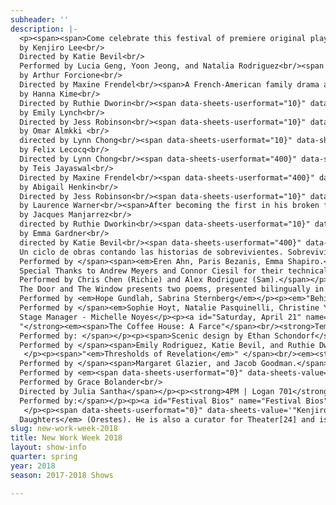 ```yaml
---
subheader: ''
description: |-
  <p><span><span>Come celebrate this festival of premiere original play readings, staged adaptations, and the final products of TAPS Bachelor’s theses, representing the culmination of four years theatrical training in the College. All pieces are both student-written and student-directed. You can attend just one show, or purchase a Festival Pass to attend all events!</span></span></p> <p><em><strong>Jump to each section using the following links:</strong></em></p> <p><em><strong><span><span><a href="#Thursday, April 12">Thursday, April 12</a><br/><a href="#Friday, April 13">Friday, April 13</a></span></span><br/><a href="#Saturday, April 14">Saturday, April 14</a></strong></em></p><p><a href="#Friday, April 20">Friday, April 20</a><br/><a href="#Saturday, April 21">Saturday, April 21</a><br/><a href="#Sunday, April 22">Sunday, April 22</a></p><p><a href="#Festival Bios">Read the Festival Bios</a></p><p> </p><p><a id="Thursday, April 12" name="Thursday, April 12"><img alt="" src="https://wslamp70.s3.amazonaws.com/arts/s3fs-public/uploads2/UT/NWW18_THUR-100.jpg"/></a></p><p><strong>7PM | Logan 501</strong></p><p><em><strong>A Model Korean</strong></em><br/>
  by Kenjiro Lee<br/>
  Directed by Katie Bevil<br/>
  Performed by Lucia Geng, Yoon Jeong, and Natalia Rodriguez<br/><span data-sheets-userformat="10}" data-sheets-value='"Three students in a project group attempting to learn various topics about Korean culture uncover some uncomfortable truths about themselves and their heritage."}'>Three students in a project group attempting to learn various topics about Korean culture uncover some uncomfortable truths about themselves and their heritage.</span></p><p><strong>9PM | Logan 501</strong></p> <p><em><strong>Mango and the B</strong></em><br/>
  by Arthur Forcione<br/>
  Directed by Maxine Frendel<br/><span>A French-American family drama about two siblings—LUKE and MARGO—coming home for the holidays to their toxic parents ANNE-MARIE and JULES. When the maid VIRGINIA uncovers LUKE’s twisted fetish for his mentally ill sister, familial tensions that have been bubbling for years come to a head and push the children into adulthood.</span></p><p><a id="Friday, April 13" name="Friday, April 13"><strong><img alt="" src="https://wslamp70.s3.amazonaws.com/arts/s3fs-public/uploads2/UT/NWW18_FRI-100.jpg"/></strong></a></p><p><strong>7PM | Logan 501</strong></p><p><em><strong>Going Up</strong></em><br/>
  by Hanna Kime<br/>
  Directed by Ruthie Dworin<br/><span data-sheets-userformat="10}" data-sheets-value='"To avoid answering a phone call that will confirm her sister’s death, Amy, 24, spends an afternoon lying to strangers she meets on a hotel elevator. But then, just as someone catches onto her act, the power goes out, and the two are stuck together until it comes back on."}'>To avoid answering a phone call that will confirm her sister’s death, Amy, 24, spends an afternoon lying to strangers she meets on a hotel elevator. But then, just as someone catches onto her act, the power goes out, and the two are stuck together until it comes back on.</span></p> <p><em><strong><span>La Maja Desnuda</span></strong></em><br/>
  by Emily Lynch<br/>
  Directed by Jess Robinson<br/><span data-sheets-userformat="10}" data-sheets-value='"Two best friends spend their afternoon in a nursing home discussing puzzles, the elderly, and nothing else! Everything is fine between them!"}'>Two best friends spend their afternoon in a nursing home discussing puzzles, the elderly, and nothing else! Everything is fine between them!</span></p><p><em><strong>With Friends Like These</strong></em><br/>
  by Omar Almkki <br/>
  directed by Lynn Chong<br/><span data-sheets-userformat="10}" data-sheets-value='"These are the first three scenes of a full-length play about three friends whose lives change, some for the better, some for the worse, when one of their sisters comes to live with them due to her parents being away."}'>These are the first three scenes of a full-length play about three friends whose lives change, some for the better, some for the worse, when one of their sisters comes to live with them due to her parents being away.</span></p><p> </p><p><a id="Saturday, April 14" name="Saturday, April 14"><strong><img alt="" src="https://wslamp70.s3.amazonaws.com/arts/s3fs-public/uploads2/UT/NWW18_SAT-100.jpg"/></strong></a></p><p><strong>7PM | Logan 501</strong><br/><em><strong>The First Day</strong></em><br/>
  by Felix Lecocq<br/>
  Directed by Lynn Chong<br/><span data-sheets-userformat="400}" data-sheets-value='"The First Day is a horror-comedy play that follows the conversation between two employees in the storeroom at the back of a Chicago café. One employee is naively disappointed by their first day working a customer service job. The other employee is jaded and sarcastic. Both employees must use their skills and experience to prepare for the zombie apocalypse."}'>The First Day is a horror-comedy play that follows the conversation between two employees in the storeroom at the back of a Chicago café. One employee is naively disappointed by their first day working a customer service job. The other employee is jaded and sarcastic. Both employees must use their skills and experience to prepare for the zombie apocalypse.</span></p><p><em><strong>Quack! </strong></em><br/>
  by Teis Jayaswal<br/>
  Directed by Maxine Frendel<br/><span data-sheets-userformat="400}" data-sheets-value='"is an absurdist comedy set in a small town where a mammoth-sized rubber duck suddenly appears. A man dies and a baffled, “patriotic” sheriff starts investigating. Following the events are Peter, an arrogant banker, Eve, a compassionate teacher, and Anthea, a mystic stranger. As the play unfolds, bodies disappear, unyielding atheists find God, and grimy motels get five-star ratings."}'>An absurdist comedy set in a small town where a mammoth-sized rubber duck suddenly appears. A man dies and a baffled, “patriotic” sheriff starts investigating. Following the events are Peter, an arrogant banker, Eve, a compassionate teacher, and Anthea, a mystic stranger. As the play unfolds, bodies disappear, unyielding atheists find God, and grimy motels get five-star ratings.</span></p><p><em><strong>Property Damage</strong></em><br/>
  by Abigail Henkin<br/>
  Directed by Jess Robinson<br/><span data-sheets-userformat="10}" data-sheets-value='"Georgiana is a brilliant teen hacker living in a matrix-like simulation. Everyone knows that this world isn’t real; in fact, there is an entire population of simulated AIs who live and function identically to “real” people. Georgiana is now on trial for erasing these sims, of whom her boyfriend (who she regularly recodes) is the only surviving member."}'>Georgiana is a brilliant teen hacker living in a matrix-like simulation. Everyone knows that this world isn’t real; in fact, there is an entire population of simulated AIs who live and function identically to “real” people. Georgiana is now on trial for erasing these sims, of whom her boyfriend (who she regularly recodes) is the only surviving member.</span></p><p><strong>9PM | Logan 501</strong></p><p><em><strong>Admisssion</strong></em><br/>
  by Laurence Warner<br/><span>After becoming the first in his broken family to graduate from university, small-town Jamie is flown out to Hillcrest Manor, the desert estate of an Omani businessman, with a single task in hand: to get his son into Cambridge. </span>*Showcase of work-in-progress screenplay.</p> <p><em><strong>Up the Riverbank</strong></em><br/>
  by Jacques Manjarrez<br/>
  directed by Ruthie Dworkin<br/><span data-sheets-userformat="10}" data-sheets-value='"Having long since abandoned her tedious sub-urban living, an alcoholic woman reminisces on her time as an mother and wife."}'>Having long since abandoned her tedious sub-urban living, an alcoholic woman reminisces on her time as an mother and wife.</span></p><p><em><strong>CitrusFruit</strong></em><br/>
  by Emma Gardner<br/>
  directed by Katie Bevil<br/><span data-sheets-userformat="400}" data-sheets-value='"In this sitcom-y short play, three roommates circuitously discuss their love lives, the meaning of various foods, and ultimately how to remove the rats from their apartment. Protagonist Mel is determined to use her relationships as creative fodder, much to the frustration of her roommates Katie and Sonya who are each trying to understand themselves in the city of L.A."}'>In this sitcom-y short play, three roommates circuitously discuss their love lives, the meaning of various foods, and ultimately how to remove the rats from their apartment. Protagonist Mel is determined to use her relationships as creative fodder, much to the frustration of her roommates Katie and Sonya who are each trying to understand themselves in the city of L.A.</span></p><p><strong>7:30PM | Theater West</strong></p> <p><em><strong>"</strong>Cuentos De Sobrevivencia"</em><br/><strong>Christian Castro </strong><em>(B.A. Project)</em><br/>
  Un ciclo de obras contando las historias de sobrevivientes. Sobrevivientes que son queer, y que existen dentro de un contexto latinoamericano. La obra es una forma de resistencia, contra barreras, odio y, la idea que no merecemos amor. Con amor y esperanza podemos cambiar este mundo que quiere atenuar nuestra luz. Todos podemos volar.</p> <p> Performed by :</p><p>Staff</p><p><a id="Friday, April 20" name="Friday, April 20"><img alt="" src="https://wslamp70.s3.amazonaws.com/arts/s3fs-public/uploads2/UT/NWW18_THUR%20copy-100.jpg"/></a></p><p><strong>7PM | Logan 701</strong><br/><em><span>"Beyond It Is Another Dimension"</span><br/><strong>Margaret Lazarovitz </strong>(B.A. Project)</em><br/><span>This project explores the intersection of man and machine--what happens when thoughts and senses are computer controlled? The script of a beloved sci-fi television show is run through a Markov chain to create a new, unique script that removes the element of narrative but retains the rich, familiar imagery of life on Earth. All lighting cues are triggered by keywords algorithmically selected from this new script, which the actors will recite in real time as this script is generated.<br/>
  Performed by </span><span><em>Eren Ahn, Paris Bezanis, Emma Shapiro.</em><br/>
  Special Thanks to Andrew Meyers and Connor Ciesil for their technical guidance, Avi Sheehan for their lighting expertise and Annie Dorsen for her mentorship in algorithmic theatre.</span></p><p><strong>9PM | Logan 501</strong><br/><em><span data-sheets-userformat="0}" data-sheets-value='"The Next Steps"}'>"The Next Steps"</span><br/><strong>Chris Chen</strong> (B.A. Project)</em><br/><span data-sheets-userformat="0}" data-sheets-value='"As Richie and Sam begin to prepare for the next stages of their lives, cultural and personal differences prevent them from seeing eye to eye. An examination of the relationship many first and second generation Asian Americans have with the fine arts."}'>As Richie and Sam begin to prepare for the next stages of their lives, cultural and personal differences prevent them from seeing eye to eye. An examination of the relationship many first and second generation Asian Americans have with the fine arts.<br/>
  Performed by Chris Chen (Richie) and Alex Rodriguez (Sam).</span></p> <p><em>"The Door and The Window"</em><br/><em><strong>Maggie Strahan </strong></em> <em>(B.A. Project)</em><br/>
  The Door and The Window presents two poems, presented bilingually in English and American Sign Language, and explores the metaphors of communication barriers in deaf and hearing cultures.<br/>
  Performed by <em>Hope Gundlah, Sabrina Sternberg</em></p><p><em>"Behind Closed Doors: True Stories of Mental Illness"</em><br/><strong>Brandon McCallister</strong> (B.A. Project)<br/><span data-sheets-userformat="0}" data-sheets-value='"This play retells the stories of interviews conducted with students around campus about their experiences with mental health and illness. These individuals stories and experiences are retold through this performance."}'>This play retells the stories of interviews conducted with students around campus about their experiences with mental health and illness. These individuals stories and experiences are retold through this performance.<br/>
  Performed by </span><em>Sophie Hoyt, Natalie Pasquinelli, Christine Yan, and Jacob Goodman</em><br/>
  Stage Manager - Michelle Noyes</p><p><a id="Saturday, April 21" name="Saturday, April 21"><img alt="" src="https://wslamp70.s3.amazonaws.com/arts/s3fs-public/uploads2/UT/NWW18_FRI%20copy-100.jpg"/></a></p><p><strong>7PM | Logan 501<br/>
  "</strong><em><span>The Coffee House: A Farce"</span><br/><strong>Tempest Wisdom</strong></em> <em>(B.A. Project)</em><br/><span>Rumors spread almost as fast as cash changes hands in this morally and literally bankrupt Commedia dell'Arte adaptation of Carlo Goldoni's 1750 play La Bottega del Caffè.<br/>
  Performed by: </span></p><p><span>Scenic design by Ethan Schondorf</span><br/><span>Special thanks to Ada Palmer and Hannah Zinky!</span></p><p><strong>9PM | Logan 501</strong><br/><em><span>"Nothing Gets Shared At Pool Parties"</span></em><br/><em><strong>Megan Philippi </strong></em> <em>(B.A. Project)</em><br/><span data-sheets-userformat="0}" data-sheets-value="&quot;Why do we tell stories from our lives differently in different moments? Why do we change details or leave things out? Nothing Gets Shared At Pool Parties is a devised exploration of the stories we don't quite tell and what it means to try to share more of ourselves. &quot;}">Why do we tell stories from our lives differently in different moments? Why do we change details or leave things out? Nothing Gets Shared At Pool Parties is a devised exploration of the stories we don't quite tell and what it means to try to share more of ourselves.<br/>
  Performed by </span><span>Emily Rodriguez, Katie Bevil, and Ruthie Dworin.</span><br/>
   </p><p><span>"<em>Thresholds of Revelation</em>" </span><br/><em><strong>Emma Maltby</strong></em> <em>(B.A. Project)</em><br/><span data-sheets-userformat="0}" data-sheets-value='"The hysterical woman is no stranger to Twentieth Century American Drama. With this piece we are exploring how the hysterical woman breaks free from the structures of domesticity and enters the world of the political at the end of the Cold War. "}'>The hysterical woman is no stranger to Twentieth Century American Drama. With this piece we are exploring how the hysterical woman breaks free from the structures of domesticity and enters the world of the political at the end of the Cold War.<br/>
  Performed by </span><span>Margaret Glazier, and Jacob Goodman.</span></p><p><a id="Sunday, April 22" name="Sunday, April 22"><img alt="" src="https://wslamp70.s3.amazonaws.com/arts/s3fs-public/uploads2/UT/NWW18_SAT%20copy-100.jpg"/></a></p><p><strong>2PM | Logan 501</strong><br/><em>"Madness"<br/><strong>Avi Sheehan </strong></em> <em>(B.A. Project)</em><br/><span>This performance integrates Maghribi Arabic and English interpretations of a poem by Malika al-Asimi, "The Rabid Poem" or al-Qasida al-Mas’ura. It is intentionally in multiple languages to explore the ways that we understand and interpret both language and movement.</span><br/>
  Performed by <em><span data-sheets-userformat="0}" data-sheets-value='"Avi Sheehan, Maggie Strahan"}'>Avi Sheehan, Maggie Strahan</span></em></p><p><strong>4PM | Logan 501</strong><br/><em><span data-sheets-userformat="0}" data-sheets-value='"So Many Seagulls"}'>"So Many Seagulls"</span></em><br/><em><strong>Grace Bolander </strong>(B.A. Project)</em><br/><span data-sheets-userformat="0}" data-sheets-value="&quot;A compilation of text from different characters in Anton Chekhov's The Seagull, this solo performance is an exploration of love, hate, and every seagull in between. Performer Grace Bolander will jump from character to character, challenging her versatility as a performer and inviting the audience to see the famously volatile relationships in Chekhov's classic text in a new light.&quot;}">A compilation of text from different characters in Anton Chekhov's The Seagull, this solo performance is an exploration of love, hate, and every seagull in between. Performer Grace Bolander will jump from character to character, challenging her versatility as a performer and inviting the audience to see the famously volatile relationships in Chekhov's classic text in a new light.<br/>
  Performed by Grace Bolander<br/>
  Directed by Julia Santha</span></p><p><strong>4PM | Logan 701</strong><br/><em><span data-sheets-userformat="0}" data-sheets-value='"How to Be a Man 101"}'>"How to Be a Man 101"</span></em><br/><em><strong>Josh Hart</strong></em> <em>(B.A. Project)</em><br/><span data-sheets-userformat="0}" data-sheets-value='"How to Be a Man 101 is about the struggles of a young trans man to conform to the expectations put on him by media and the misconceptions that society holds about trans people."}'>How to Be a Man 101 is about the struggles of a young trans man to conform to the expectations put on him by media and the misconceptions that society holds about trans people.<br/>
  Performed by:</span></p><p><a id="Festival Bios" name="Festival Bios"><img alt="" src="https://wslamp70.s3.amazonaws.com/arts/s3fs-public/uploads2/UT/NWW18_BIO%20copy%202.png"/></a><br/>
   </p><p><span data-sheets-userformat="0}" data-sheets-value='"Kenjiro Lee (Writer, A Model Korean) is a second year Political Science major. He has previously performed with UT in Peter and the Starcatcher (Alf). He is heavily involved in the performance group Iris as a board member and has worked on The Bartender Scene (writer, performer), Story Time (writer, director, performer in \"Peach Boy\"), and For Colored Girls (sound designer). Kenjiro would like to thank the KSO for initially commissioning this script and Katie Bevil for helping bring it to life after peer-reviewing it during the writing process."}'><strong>Kenjiro Lee</strong> (Writer, <em>A Model Korean</em>) is a second year Political Science major. He has previously performed with UT in <em>Peter and the Starcatcher</em> (Alf). He is heavily involved in the performance group Iris as a board member and has worked on <em>The Bartender Scene</em> (Writer, Performer),<em> Story Time</em> (Writer, Director, Performer in "Peach Boy"), and <em>For Colored Girls</em> (Sound Designer). Kenjiro would like to thank the KSO for initially commissioning this script and Katie Bevil for helping bring it to life after peer-reviewing it during the writing process.</span></p> <p><span data-sheets-userformat="0}" data-sheets-value='"Katie Bevil is a second-year TAPS and French double-major. UT credits include Iphigenia and Other Daughters (Chrysothemis), She Kills Monsters (assistant set), As You Like It (Orlando), and Eurydice (Orpheus). Katie also serves on the 2018 UT Committee."}'><strong>Katie Bevil</strong> (Director, <em>A Model Korean</em>, <em>Citrus Fruit</em>) is a second-year TAPS and French double-major. UT credits include Iphigenia and Other Daughters (Chrysothemis), She Kills Monsters (assistant set), As You Like It (Orlando), and Eurydice (Orpheus). Katie also serves on the 2018 UT Committee.</span></p><p><span data-sheets-userformat="0}" data-sheets-value='"Arthur Forcione (Writer, Mango and the B) is a third year Economics and TAPS major. He is a first time writer from New York City. "}'><strong>Arthur Forcione</strong> (Writer, <em>Mango and the B</em>) is a third year Economics and TAPS major. He is a first time writer from New York City. </span></p> <p><strong>Maxine Frendel</strong> (Director, <em>Mango and the B</em>, <em>Quack!</em>) is a student in the college.</p><p><span data-sheets-userformat="0}" data-sheets-value='"Hanna Kime (playwright, “Going Up”) is a fourth year English Major concentrating in Creative Writing. Her full-length play, Put to Bed, has been read twice with Sideshow Theater Company at Victory Gardens. She is currently working as the Literary Intern at First Floor Theater Company, and has in the past worked in New Work Development with The House Theatre of Chicago. She has written and directed for New Work Week for the last two years, and is excited to take part again."}'><strong>Hanna Kime</strong> (Writer, <em>Going Up</em>) is a fourth year English major concentrating in Creative Writing. Her full-length play, <em>Put to Bed</em>, has been read twice with Sideshow Theater Company at Victory Gardens. She is currently working as the Literary Intern at First Floor Theater Company, and has in the past worked in New Work Development with The House Theatre of Chicago. She has written and directed for New Work Week for the last two years, and is excited to take part again.</span></p><p><span data-sheets-userformat="0}" data-sheets-value='"Ruthie Dworin (Director, \"Going Up,\" \"Up the Riverbank\") is a first year who is thinking about majoring in Linguistics and TAPS. She has previously worked on Julius Caesar with the Classical Entertainment Society (Assistant Director) and Eurydice with University Theater (Little Stone). She is currently working on Animals Out of Paper (Assistant Director)."}'><strong>Ruthie Dworin</strong> (Director, <em>Going Up</em>, <em>Up the Riverbank</em>) is a first year who is thinking about majoring in Linguistics and TAPS. She has previously worked on <em>Julius Caesar</em> with the Classical Entertainment Society (Assistant Director) and <em>Eurydice</em> with University Theater (Little Stone). She is currently working on <em>Animals Out of Paper</em> (Assistant Director).</span></p><p><span data-sheets-userformat="0}" data-sheets-value='"Emily Lynch (Writer, La Maja Desnuda) is a second year studying English and Political Science. She has recently worked on Much Ado About Nothing (Props Designer), Matt and Ben (Matt), and As You Like It (Director). She also serves as treasurer of UT Committee. "}'><strong>Emily Lynch</strong> (Writer, <em>La Maja Desnuda</em>) is a second year studying English and Political Science. She has recently worked on <em>Much Ado About Nothing</em> (Props Designer), <em>Matt and Ben</em> (Matt), and <em>As You Like It</em> (Director). She also serves as treasurer of UT Committee. </span></p><p><span data-sheets-userformat="0}" data-sheets-value='"Jess Robinson (Director, La Maja Desnuda and Property Damage) is a second year Public Policy and Political Science major. She has previously worked on Antigonick (SM), Julius Caesar (SM), Geography of a Horse Dreamer (ASM), and the Merchant of Venice (ASM). "}'><strong>Jess Robinson</strong> (Director, <em>La Maja Desnuda</em>, <em>Property Damage</em>) is a second year Public Policy and Political Science major. She has previously worked on <em>Antigonick</em> (SM), <em>Julius Caesar</em> (SM), <em>Geography of a Horse Dreamer</em> (ASM), and <em>the Merchant of Venice</em> (ASM). </span></p><p><span data-sheets-userformat="0}" data-sheets-value="&quot;Omar Almakki (Writer, With Friends Like These) is a first year TAPS and Biology Major, who has previously worked on Theater24 Fall Quarter (Writer) and Love's Labours Lost the Musical (Dumaine) with UT and Cinderella (Father) with University Ballet. He is excited to be working on his first New Work Week and hopes for the opportunity to do more over the next few years in the College.&quot;}"><strong>Omar Almakki</strong> (Writer, <em>With Friends Like These</em>) is a first year TAPS and Biology major, who has previously worked on Theater[24] fall quarter (Writer), <em>Love's Labour's Lost: The Musical</em> (Dumaine) with UT, and <em>Cinderella</em> (Father) with University Ballet. He is excited to be working on his first New Work Week and hopes for the opportunity to do more over the next few years in the College.</span></p> <p><span data-sheets-userformat="0}" data-sheets-value=" The Misanthrope (Eliante), Love's Labour's Lost (Katherine), and Peter and the Starcatcher (Prop Designer). She is also a current member of the UT Committee. &quot;}"><strong>Lynn Chong</strong> (Director, <em>With Friends Like These</em>) is a first year planning to major in Anthropology and TAPS. She has previously worked on Exquisite Pressure: <em>The Misanthrope</em> (Eliante), <em>Love's Labour's Lost</em> (Katherine), and <em>Peter and the Starcatcher</em> (Prop Designer). She is also a current member of the UT Committee. </span></p><p><span data-sheets-userformat="0}" data-sheets-value=' lpwarner.com"}'><strong>Laurence Warner</strong> (<em>Admission</em>) moved to Chicago on a Fulbright Scholarship from London, where a year spent pursuing acting was funded by a day-job as a private tutor. The long Tube journeys between plush residencies spent reading Philip Marlowe mysteries may have provided the spark to this story, which he hopes to develop as a screenplay. For more on Laurence's creative work: lpwarner.com</span></p><p><span data-sheets-userformat="0}" data-sheets-value="&quot;Jacques Manjarrez (writer, Up the Riverbank) is a first year Physics and Cinema and Media Studies major. He has previously worked as a writer for Fire Escape films (Johnny Entropy, They Tell Me I'm a Painter), Maroon TV (Jeruchicago), and STAGE labs (Bend, Fold, Break). He is very excited to showcase his work with UT and does not usually write in the third person. &quot;}"><strong>Jacques Manjarrez</strong> (Writer, <em>Up the Riverbank</em>) is a first year Physics and Cinema and Media Studies major. He has previously worked as a writer for Fire Escape Films (<em>Johnny Entropy</em>, <em>They Tell Me I'm a Painter</em>), Maroon TV (<em>Jeruchicago</em>), and STAGE labs (<em>Bend, Fold, Break</em>). He is very excited to showcase his work with UT and does not usually write in the third person. </span></p><p><span data-sheets-userformat="0}" data-sheets-value="&quot;Emma Gardner (Writer, Citrus Fruit) is a fourth-year English and Political Science major. She has done Theater 24 a coupla times but other than that enjoys enjoying the hard work of others in the UChi theatre scene. Her proudest role to date is the one she's currently playing. &quot;}"><strong>Emma Gardner</strong> (Writer, <em>Citrus Fruit</em>) is a fourth year English and Political Science major. She has done Theater[24] a coupla times but other than that enjoys enjoying the hard work of others in the UChi theatre scene. Her proudest role to date is the one she's currently playing. </span></p> <p><span data-sheets-userformat="0}" data-sheets-value="&quot;Felix Lecocq (Writer, The First Day) is a second year English Language/Literature major.  He has previously worked on Love's Labour's Lost (Sound Designer), Mr Burns a post-electric play (Assistant Sound Designer), and Iphigenia and Other \nDaughters (Orestes).  He is also a curator for Theater[24] and is co-president of The Underground Collective.&quot;}"><strong>Felix Lecocq</strong> (Writer, <em>The First Day</em>) is a second year English Language/Literature major. He has previously worked on <em>Love's Labour's Lost</em> (Sound Designer), <em>Mr. Burns, a post-electric play</em> (Assistant Sound Designer), and <em>Iphigenia and Other<br/>
  Daughters</em> (Orestes). He is also a curator for Theater[24] and is co-president of The Underground Collective.</span></p><p><span data-sheets-userformat="0}" data-sheets-value='"Teis Jayaswal (Writer, Quack!) is a first year Cinema and Media Studies major. This is his first experience with University Theater. Previously, he has written for the New Works Festival at his high school, acted in both school and community theater productions, and also directed several one-acts. Teis also loves improv and stand-up comedy and is well-known at home among his peers for his own comedy venue called Comedy Copper which he runs out of his dilapidated garage. He is excited to be getting back into theater and performance arts after taking a break to settle into college. "}'><strong>Teis Jayaswal</strong> (Writer, <em>Quack!</em>) is a first year Cinema and Media Studies major. This is his first experience with University Theater. Previously, he has written for the New Works Festival at his high school, acted in both school and community theater productions, and also directed several one-acts. Teis also loves improv and stand-up comedy and is well-known at home among his peers for his own comedy venue called Comedy Copper which he runs out of his dilapidated garage. He is excited to be getting back into theater and performance arts after taking a break to settle into college. </span></p><p><span data-sheets-userformat="0}" data-sheets-value='"Abigail Henkin (writer, Property Damage) is a first year TAPS major. She has previously worked on The Rope (actor) and Theater24 (writer). "}'><strong>Abigail Henkin</strong> (Writer, <em>Property Damage</em>) is a first year TAPS major. She has previously worked on <em>The Rope</em> (actor) and Theater[24] (Writer). </span></p><p><strong>Christian Castro Romero</strong> (<em>Cuentos De Sobrevivencia</em>) is a student in the college.</p><p><span data-sheets-userformat="0}" data-sheets-value="&quot;Margaret Lazarovits is a fourth year Physics major and Theatre and Performance Studies minor. Previous University Theatre credits include God of Carnage (Annette), West Side Story (Consuela), Miss Julie (Asst. Director) and Macbeth (Asst. Director). She also is a founding and current company member of On the Verge, a summer theatre repertory company featuring female, minority and LGBTQ+ narratives. On the Verge credits include Caylee's First Big Show!!! (Director, Stage Manager) and Footprints at Laetoli (Asst. Director, Stage Manager).&quot;}"><strong>Margaret Lazarovits</strong> (</span><em>Beyond It Is Another Dimension</em>)<span data-sheets-userformat="0}" data-sheets-value="&quot;Margaret Lazarovits is a fourth year Physics major and Theatre and Performance Studies minor. Previous University Theatre credits include God of Carnage (Annette), West Side Story (Consuela), Miss Julie (Asst. Director) and Macbeth (Asst. Director). She also is a founding and current company member of On the Verge, a summer theatre repertory company featuring female, minority and LGBTQ+ narratives. On the Verge credits include Caylee's First Big Show!!! (Director, Stage Manager) and Footprints at Laetoli (Asst. Director, Stage Manager).&quot;}"> is a fourth year Physics major and Theatre and Performance Studies minor. Previous University Theatre credits include <em>God of Carnage</em> (Annette), <em>West Side Story</em> (Consuela), <em>Miss Julie</em> (Asst. Director) and <em>Macbeth</em> (Asst. Director). She also is a founding and current company member of On the Verge, a summer theatre repertory company featuring female, minority and LGBTQ+ narratives. On the Verge credits include <em>Caylee's First Big Show!!!</em> (Director, Stage Manager) and <em>Footprints at Laetoli</em> (Asst. Director, Stage Manager).</span></p><p><span data-sheets-userformat="0}" data-sheets-value="&quot;Margaret Lazarovits is a fourth year Physics major and Theatre and Performance Studies minor. Previous University Theatre credits include God of Carnage (Annette), West Side Story (Consuela), Miss Julie (Asst. Director) and Macbeth (Asst. Director). She also is a founding and current company member of On the Verge, a summer theatre repertory company featuring female, minority and LGBTQ+ narratives. On the Verge credits include Caylee's First Big Show!!! (Director, Stage Manager) and Footprints at Laetoli (Asst. Director, Stage Manager).&quot;}"><strong>Chris Chen</strong> is a student in the college.</span></p> <p><span data-sheets-userformat="0}" data-sheets-value='"Tempest Wisdom is a fourth year in the college."}'><strong>Tempest Wisdom</strong> (<em>The Coffee House: A Farce</em>) is a fourth year in the college.</span></p><p><strong>Cori Mayer</strong> (<em>Pathological Object</em>) <span>is a student in the college.</span></p><p><strong>Maggie Strahan</strong> (<em>The Door and the Window</em>) <span>is a student in the college.</span></p><p><strong>Brandon McCallister</strong> (Behind Closed Doors: True Stories of Mental Illness) <span>is a student in the college.</span></p><p><strong>Megan Philippi</strong> <span>is a student in the college.</span></p><p><strong>Avi Sheehan</strong> (<em>Madness</em>) <span>is a student in the college.</span></p><p><strong>Emma Maltby</strong> <span>is a student in the college.</span></p><p><strong>Grace Bolander</strong> <span>is a student in the college.</span></p><p><strong>Josh Hart</strong> <span>is a student in the college.</span></p>
slug: new-work-week-2018
title: New Work Week 2018
layout: show-info
quarter: spring
year: 2018
season: 2017-2018 Shows

---
```

